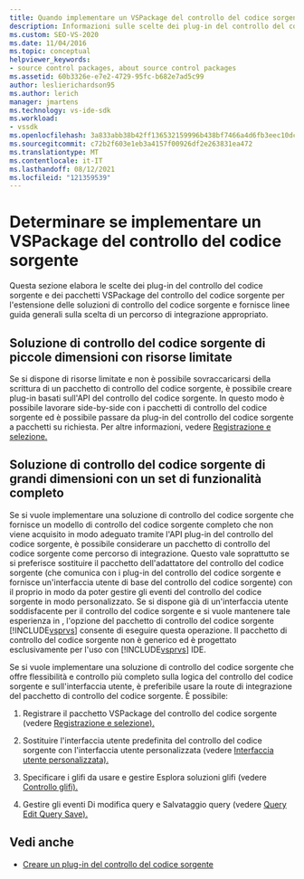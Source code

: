 ```yaml
---
title: Quando implementare un VSPackage del controllo del codice sorgente
description: Informazioni sulle scelte dei plug-in del controllo del codice sorgente e dei pacchetti VSPackage del controllo del codice sorgente disponibili per l'estensione Visual Studio di controllo del codice sorgente.
ms.custom: SEO-VS-2020
ms.date: 11/04/2016
ms.topic: conceptual
helpviewer_keywords:
- source control packages, about source control packages
ms.assetid: 60b3326e-e7e2-4729-95fc-b682e7ad5c99
author: leslierichardson95
ms.author: lerich
manager: jmartens
ms.technology: vs-ide-sdk
ms.workload:
- vssdk
ms.openlocfilehash: 3a833abb38b42ff136532159996b438bf7466a4d6fb3eec10dcdab14eda3e8c9
ms.sourcegitcommit: c72b2f603e1eb3a4157f00926df2e263831ea472
ms.translationtype: MT
ms.contentlocale: it-IT
ms.lasthandoff: 08/12/2021
ms.locfileid: "121359539"
---
```

# <a name="determine-whether-to-implement-a-source-control-vspackage"></a>Determinare se implementare un VSPackage del controllo del codice sorgente

Questa sezione elabora le scelte dei plug-in del controllo del codice sorgente e dei pacchetti VSPackage del controllo del codice sorgente per l'estensione delle soluzioni di controllo del codice sorgente e fornisce linee guida generali sulla scelta di un percorso di integrazione appropriato.

## <a name="small-source-control-solution-with-limited-resources"></a>Soluzione di controllo del codice sorgente di piccole dimensioni con risorse limitate

 Se si dispone di risorse limitate e non è possibile sovraccaricarsi della scrittura di un pacchetto di controllo del codice sorgente, è possibile creare plug-in basati sull'API del controllo del codice sorgente. In questo modo è possibile lavorare side-by-side con i pacchetti di controllo del codice sorgente ed è possibile passare da plug-in del controllo del codice sorgente a pacchetti su richiesta. Per altre informazioni, vedere [Registrazione e selezione.](../../extensibility/internals/registration-and-selection-source-control-vspackage.md)

## <a name="large-source-control-solution-with-a-rich-feature-set"></a>Soluzione di controllo del codice sorgente di grandi dimensioni con un set di funzionalità completo

 Se si vuole implementare una soluzione di controllo del codice sorgente che fornisce un modello di controllo del codice sorgente completo che non viene acquisito in modo adeguato tramite l'API plug-in del controllo del codice sorgente, è possibile considerare un pacchetto di controllo del codice sorgente come percorso di integrazione. Questo vale soprattutto se si preferisce sostituire il pacchetto dell'adattatore del controllo del codice sorgente (che comunica con i plug-in del controllo del codice sorgente e fornisce un'interfaccia utente di base del controllo del codice sorgente) con il proprio in modo da poter gestire gli eventi del controllo del codice sorgente in modo personalizzato. Se si dispone già di un'interfaccia utente soddisfacente per il controllo del codice sorgente e si vuole mantenere tale esperienza in , l'opzione del pacchetto di controllo del codice sorgente [!INCLUDE[vsprvs](../../code-quality/includes/vsprvs_md.md)] consente di eseguire questa operazione. Il pacchetto di controllo del codice sorgente non è generico ed è progettato esclusivamente per l'uso con [!INCLUDE[vsprvs](../../code-quality/includes/vsprvs_md.md)] IDE.

 Se si vuole implementare una soluzione di controllo del codice sorgente che offre flessibilità e controllo più completo sulla logica del controllo del codice sorgente e sull'interfaccia utente, è preferibile usare la route di integrazione del pacchetto di controllo del codice sorgente. È possibile:

1. Registrare il pacchetto VSPackage del controllo del codice sorgente (vedere [Registrazione e selezione).](../../extensibility/internals/registration-and-selection-source-control-vspackage.md)

2. Sostituire l'interfaccia utente predefinita del controllo del codice sorgente con l'interfaccia utente personalizzata (vedere [Interfaccia utente personalizzata).](../../extensibility/internals/custom-user-interface-source-control-vspackage.md)

3. Specificare i glifi da usare e gestire Esplora soluzioni glifi (vedere [Controllo glifi).](../../extensibility/internals/glyph-control-source-control-vspackage.md)

4. Gestire gli eventi Di modifica query e Salvataggio query (vedere [Query Edit Query Save).](../../extensibility/internals/query-edit-query-save-source-control-vspackage.md)

## <a name="see-also"></a>Vedi anche

- [Creare un plug-in del controllo del codice sorgente](../../extensibility/internals/creating-a-source-control-plug-in.md)
